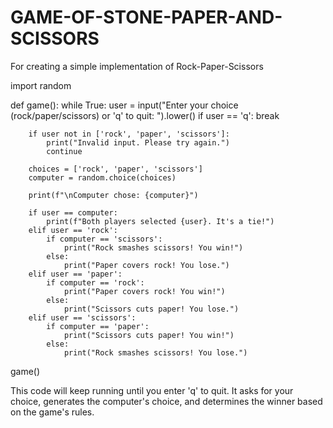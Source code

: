 # GAME-OF-STONE-PAPER-AND-SCISSORS
For creating a simple implementation of Rock-Paper-Scissors



import random

def game():
    while True:
        user = input("Enter your choice (rock/paper/scissors) or 'q' to quit: ").lower()
        if user == 'q':
            break

        if user not in ['rock', 'paper', 'scissors']:
            print("Invalid input. Please try again.")
            continue

        choices = ['rock', 'paper', 'scissors']
        computer = random.choice(choices)

        print(f"\nComputer chose: {computer}")

        if user == computer:
            print(f"Both players selected {user}. It's a tie!")
        elif user == 'rock':
            if computer == 'scissors':
                print("Rock smashes scissors! You win!")
            else:
                print("Paper covers rock! You lose.")
        elif user == 'paper':
            if computer == 'rock':
                print("Paper covers rock! You win!")
            else:
                print("Scissors cuts paper! You lose.")
        elif user == 'scissors':
            if computer == 'paper':
                print("Scissors cuts paper! You win!")
            else:
                print("Rock smashes scissors! You lose.")

game()


This code will keep running until you enter 'q' to quit. It asks for your choice, generates the computer's choice, and determines the winner based on the game's rules.

